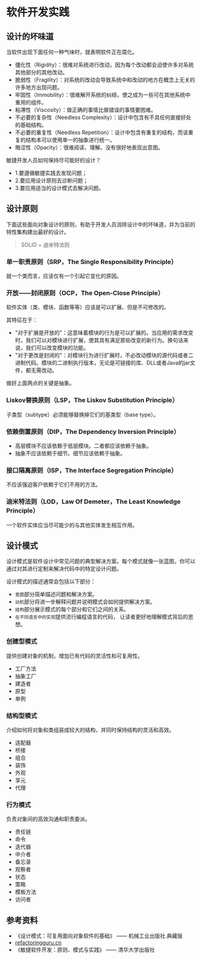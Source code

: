 # 软件开发实践

## 设计的坏味道

当软件出现下面任何一种气味时，就表明软件正在腐化。
- 僵化性（Rigidity）：很难对系统进行改动，因为每个改动都会迫使许多对系统其他部分的其他改动。
- 脆弱性（Fragility）：对系统的改动会导致系统中和改动的地方在概念上无关的许多地方出现问题。
- 牢固性（Immobility）：很难解开系统的纠结，使之成为一些可在其他系统中重用的组件。
- 粘滞性（Viscosity）：做正确的事情比做错误的事情要困难。
- 不必要的复杂性（Needless Complexity）：设计中包含有不具任何直接好处的基础结构。
- 不必要的重复性（Needless Repetition）：设计中包含有重复的结构，而该重复的结构本可以使用单一的抽象进行统一。
- 晦涩性（Opacity）：很难阅读、理解。没有很好地表现出意图。

敏捷开发人员如何保持尽可能好的设计？
- 1.要遵循敏捷实践去发现问题；
- 2.要应用设计原则去诊断问题；
- 3.要应用适当的设计模式去解决问题。

## 设计原则

下面这些面向对象设计的原则，有助于开发人员消除设计中的坏味道，并为当前的特性集构建出最好的设计。

> SOLID + 迪米特法则

### 单一职责原则（SRP，The Single Responsibility Principle）

就一个类而言，应该仅有一个引起它变化的原因。

### 开放——封闭原则（OCP，The Open-Close Principle）

软件实体（类、模块、函数等等）应该是可以扩展、但是不可修改的。

其特征在于：
- "对于扩展是开放的"：这意味着模块的行为是可以扩展的。当应用的需求改变时，我们可以对模块进行扩展，使其具有满足那些改变的新行为。换句话来说，我们可以改变模块的功能。
- "对于更改是封闭的"：对模块行为进行扩展时，不必改动模块的源代码或者二进制代码。模块的二进制执行版本，无论是可链接的库、DLL或者Java的jar文件，都无需改动。

做好上面两点的关键是抽象。

### Liskov替换原则（LSP，The Liskov Substitution Principle）

子类型（subtype）必须能够替换掉它们的基类型（base type）。

### 依赖倒置原则（DIP，The Dependency Inversion Principle）

- 高层模块不应该依赖于低层模块。二者都应该依赖于抽象。
- 抽象不应该依赖于细节。细节应该依赖于抽象。

### 接口隔离原则（ISP，The Interface Segregation Principle）

不应该强迫客户依赖于它们不用的方法。

### 迪米特法则（LOD，Law Of Demeter，The Least Knowledge Principle）

一个软件实体应当尽可能少的与其他实体发生相互作用。

## 设计模式

设计模式是软件设计中常见问题的典型解决方案。每个模式就像一张蓝图，你可以通过对其进行定制来解决代码中的特定设计问题。

设计模式的描述通常会包括以下部分：
- `意图`部分简单描述问题和解决方案。
- `动机`部分将进一步解释问题并说明模式会如何提供解决方案。
- `结构`部分展示模式的每个部分和它们之间的关系。
- `在不同语言中的实现`提供流行编程语言的代码， 让读者更好地理解模式背后的思想。

### 创建型模式

提供创建对象的机制，增加已有代码的灵活性和可复用性。

- 工厂方法
- 抽象工厂
- 建造者
- 原型
- 单例

### 结构型模式

介绍如何将对象和类组装成较大的结构，并同时保持结构的灵活和高效。

- 适配器
- 桥接
- 组合
- 装饰
- 外观
- 享元
- 代理

### 行为模式

负责对象间的高效沟通和职责委派。

- 责任链
- 命令
- 迭代器
- 中介者
- 备忘录
- 观察者
- 状态
- 策略
- 模板方法
- 访问者

## 参考资料
- 《设计模式：可复用面向对象软件的基础》 —— 机械工业出版社.典藏版
- [refactoringguru.cn](https://refactoringguru.cn/design-patterns)
- 《敏捷软件开发：原则、模式与实践》 —— 清华大学出版社